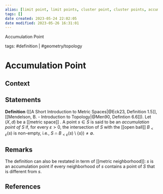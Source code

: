 ```yaml
---
alias: [limit point, limit points, cluster point, cluster points, accumulation point, accumulation points]
tags: []
date created: 2023-05-24 22:02:05
date modified: 2023-05-26 16:31:01
---
```


Accumulation Point

tags: #definition | #geometry/topology

# Accumulation Point

## Context

## Statements

**Definition** ([[A Short Introduction to Metric Spaces|@Eck23, Definition 1.5]], [[Mendelson, B. - Introduction to Topology|@Men90, Defintion 6.6]]). Let $(X,d)$ be a [[metric space]] . A point $s\in S$ is said to be an _accumulation point of_ $S$ if, for every $\varepsilon>0$, the intersection of $S$ with the [[open ball]] $B_{<\varepsilon}(s)$ is non-empty, i.e., $S\cap B_{<\varepsilon}(s)\setminus \{s\})\neq\emptyset$.

## Remarks

The definition can also be restated in term of [[metric neighborhood]]: $s$ is an accumulation point if every neighborhood of $s$ contains a point of $S$ that is different from $s$.

## References